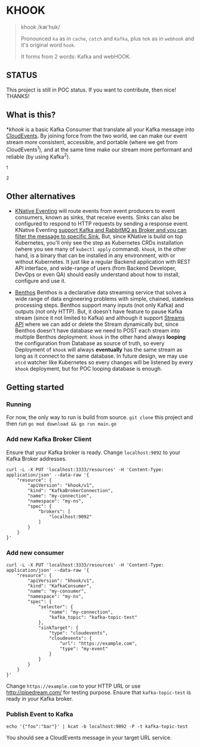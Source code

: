 # KHOOK

> khook /kæ'hʊk/
> 
> Pronounced `ka` as in `cache`, `catch` and `Kafka`, plus `hʊk` as in `webhook` and it's original word `hook`.
> 
> It forms from 2 words: Kafka and webHOOK.

## STATUS
This project is still in POC status. If you want to contribute, then nice! THANKS!

## What is this?
**khook* is a basic Kafka Consumer that translate all your Kafka message into [CloudEvents](https://cloudevents.io/).
By joining force from the two world, we can make our event stream more consistent, accessible, and portable 
(where we get from CloudEvents<sup>1</sup>), and at the same time make our stream more performant and reliable (by using Kafka<sup>2</sup>).

<sup>1</sup> 

<sup>2</sup>

## Other alternatives

* [KNative Eventing](https://github.com/knative-sandbox/eventing-kafka-broker) will route events from event producers to event consumers, known as sinks, that receive events. Sinks can also be configured to respond to HTTP requests by sending a response event.
  KNative Eventing [support Kafka and RabbitMQ as Broker and you can filter the message to specific Sink.](https://github.com/knative/docs/blob/2498912cd14669b25bb37dc848fab2644c612f19/docs/snippets/about-brokers.md#L6)
  But, since KNative is build on top Kubernetes, you'll only see the step as Kubernetes CRDs installation (where you see many of `kubectl apply` command).
  `khook`, in the other hand, is a binary that can be installed in any environment, with or without Kubernetes. It just like a regular Backend application
  with REST API interface, and wide-range of users (from Backend Developer, DevOps or even QA) should easily understand about how to install, configure and use it.

* [Benthos](https://www.benthos.dev/) Benthos is a declarative data streaming service that solves a wide range of data engineering problems with simple, chained, stateless processing steps.
  Benthos support many inputs (not only Kafka) and outputs (not only HTTP). But, it doesn't have feature to pause Kafka stream (since it not limited to Kafka) and
  although it support [Streams API](https://www.benthos.dev/docs/guides/streams_mode/using_rest_api) where we can add or delete the Stream dynamically
  but, since Benthos doesn't have database we need to POST each stream into multiple Benthos deployment.
  `khook` in the other hand always **looping** the configuration from Database as source of truth, so every Deployment of `khook`
  will always **eventually** has the same stream as long as it connect to the same database.
  In future design, we may use `etcd` watcher like Kubernetes so every changes will be listened by every `khook` deployment, but for POC looping database is enough.

## Getting started

### Running

For now, the only way to run is build from source. `git clone` this project and then run `go mod download && go run main.go`


### Add new Kafka Broker Client

Ensure that your Kafka broker is ready. Change `localhost:9092` to your Kafka Broker addresses.

```shell
curl -L -X PUT 'localhost:3333/resources' -H 'Content-Type: application/json' --data-raw '{
    "resource": {
        "apiVersion": "khook/v1",
        "kind": "KafkaBrokerConnection",
        "name": "my-connection",
        "namespace": "my-ns",
        "spec": {
            "brokers": [
                "localhost:9092"
            ]
        }
    }
}'
```

### Add new consumer

```shell
curl -L -X PUT 'localhost:3333/resources' -H 'Content-Type: application/json' --data-raw '{
    "resource": {
        "apiVersion": "khook/v1",
        "kind": "KafkaConsumer",
        "name": "my-consumer",
        "namespace": "my-ns",
        "spec": {
            "selector": {
                "name": "my-connection",
                "kafka_topic": "kafka-topic-test"
            },
            "sinkTarget": {
                "type": "cloudevents",
                "cloudevents": {
                    "url": "https://example.com",
                    "type": "my-event"
                }
            }
        }
    }
}'
```

Change `https://example.com` to your HTTP URL or use http://pipedream.com/ for testing purpose.
Ensure that `kafka-topic-test` is ready in your Kafka broker.

### Publish Event to Kafka

```shell
echo '{"foo":"bar"}' | kcat -b localhost:9092 -P -t kafka-topic-test
```

You should see a CloudEvents message in your target URL service.

